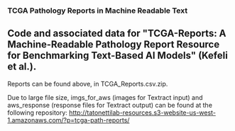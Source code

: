 ### TCGA Pathology Reports in Machine Readable Text


## Code and associated data for "TCGA-Reports: A Machine-Readable Pathology Report Resource for Benchmarking Text-Based AI Models" (Kefeli et al.).  

Reports can be found above, in TCGA_Reports.csv.zip.

Due to large file size, imgs_for_aws (images for Textract input) and aws_response (response files for Textract output) can be found at the following repository: http://tatonettilab-resources.s3-website-us-west-1.amazonaws.com/?p=tcga-path-reports/
